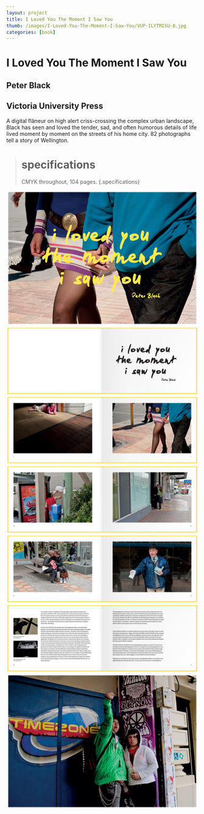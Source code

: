 ```yaml
---
layout: project
title: I Loved You The Moment I Saw You
thumb: /images/I-Loved-You-The-Moment-I-Saw-You/VUP-ILYTMISU-0.jpg
categories: [book]
---
```


# I Loved You The Moment I Saw You

## Peter Black
## Victoria University Press

A digital flâneur on high alert criss-crossing the complex urban landscape, Black has seen and loved the tender, sad, and often humorous details of life lived moment by moment on the streets of his home city. 82 photographs tell a story of Wellington.

> # specifications
> CMYK throughout, 104 pages.
{.specifications}

![](/images/I-Loved-You-The-Moment-I-Saw-You/VUP-ILYTMISU-1.jpg)
![](/images/I-Loved-You-The-Moment-I-Saw-You/VUP-ILYTMISU-2.jpg)
![](/images/I-Loved-You-The-Moment-I-Saw-You/VUP-ILYTMISU-3.jpg)
![](/images/I-Loved-You-The-Moment-I-Saw-You/VUP-ILYTMISU-5.jpg)
![](/images/I-Loved-You-The-Moment-I-Saw-You/VUP-ILYTMISU-6.jpg)
![](/images/I-Loved-You-The-Moment-I-Saw-You/VUP-ILYTMISU-7.jpg)
![](/images/I-Loved-You-The-Moment-I-Saw-You/VUP-ILYTMISU-8.jpg)
